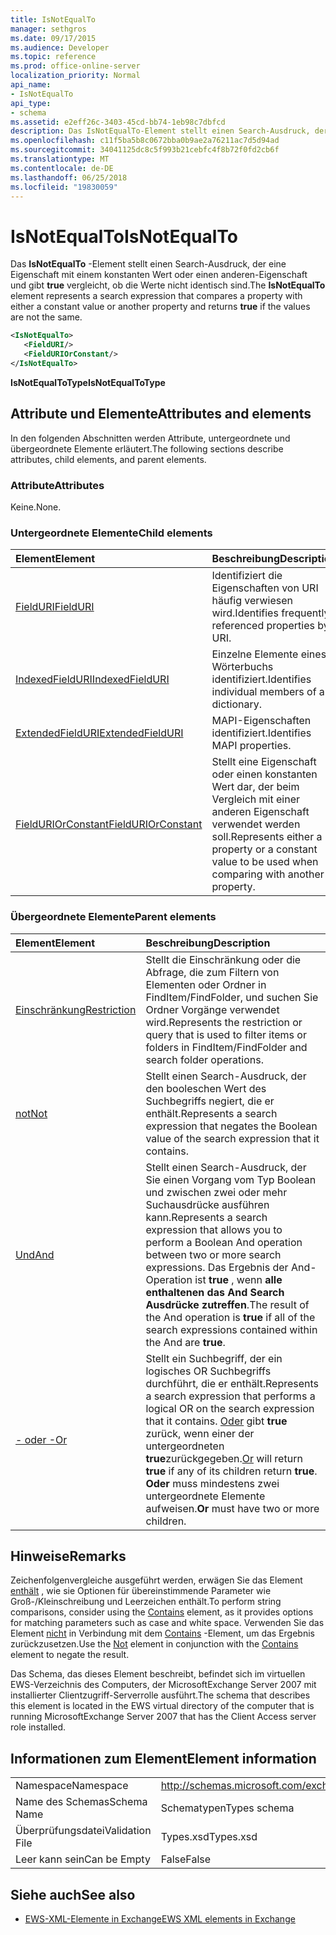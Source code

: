 ```yaml
---
title: IsNotEqualTo
manager: sethgros
ms.date: 09/17/2015
ms.audience: Developer
ms.topic: reference
ms.prod: office-online-server
localization_priority: Normal
api_name:
- IsNotEqualTo
api_type:
- schema
ms.assetid: e2eff26c-3403-45cd-bb74-1eb98c7dbfcd
description: Das IsNotEqualTo-Element stellt einen Search-Ausdruck, der vergleicht eine Eigenschaft mit entweder einen konstanten Wert oder eine andere Eigenschaft und gibt true, wenn die Werte nicht identisch sind.
ms.openlocfilehash: c11f5ba5b8c0672bba0b9ae2a76211ac7d5d94ad
ms.sourcegitcommit: 34041125dc8c5f993b21cebfc4f8b72f0fd2cb6f
ms.translationtype: MT
ms.contentlocale: de-DE
ms.lasthandoff: 06/25/2018
ms.locfileid: "19830059"
---
```

# <a name="isnotequalto"></a><span data-ttu-id="4f34a-103">IsNotEqualTo</span><span class="sxs-lookup"><span data-stu-id="4f34a-103">IsNotEqualTo</span></span>

<span data-ttu-id="4f34a-104">Das **IsNotEqualTo** -Element stellt einen Search-Ausdruck, der eine Eigenschaft mit einem konstanten Wert oder einen anderen-Eigenschaft und gibt **true** vergleicht, ob die Werte nicht identisch sind.</span><span class="sxs-lookup"><span data-stu-id="4f34a-104">The **IsNotEqualTo** element represents a search expression that compares a property with either a constant value or another property and returns **true** if the values are not the same.</span></span> 
  
```xml
<IsNotEqualTo>
   <FieldURI/>
   <FieldURIOrConstant/>
</IsNotEqualTo>
```

 <span data-ttu-id="4f34a-105">**IsNotEqualToType**</span><span class="sxs-lookup"><span data-stu-id="4f34a-105">**IsNotEqualToType**</span></span>
## <a name="attributes-and-elements"></a><span data-ttu-id="4f34a-106">Attribute und Elemente</span><span class="sxs-lookup"><span data-stu-id="4f34a-106">Attributes and elements</span></span>

<span data-ttu-id="4f34a-107">In den folgenden Abschnitten werden Attribute, untergeordnete und übergeordnete Elemente erläutert.</span><span class="sxs-lookup"><span data-stu-id="4f34a-107">The following sections describe attributes, child elements, and parent elements.</span></span>
  
### <a name="attributes"></a><span data-ttu-id="4f34a-108">Attribute</span><span class="sxs-lookup"><span data-stu-id="4f34a-108">Attributes</span></span>

<span data-ttu-id="4f34a-109">Keine.</span><span class="sxs-lookup"><span data-stu-id="4f34a-109">None.</span></span>
  
### <a name="child-elements"></a><span data-ttu-id="4f34a-110">Untergeordnete Elemente</span><span class="sxs-lookup"><span data-stu-id="4f34a-110">Child elements</span></span>

|<span data-ttu-id="4f34a-111">**Element**</span><span class="sxs-lookup"><span data-stu-id="4f34a-111">**Element**</span></span>|<span data-ttu-id="4f34a-112">**Beschreibung**</span><span class="sxs-lookup"><span data-stu-id="4f34a-112">**Description**</span></span>|
|:-----|:-----|
|[<span data-ttu-id="4f34a-113">FieldURI</span><span class="sxs-lookup"><span data-stu-id="4f34a-113">FieldURI</span></span>](fielduri.md) <br/> |<span data-ttu-id="4f34a-114">Identifiziert die Eigenschaften von URI häufig verwiesen wird.</span><span class="sxs-lookup"><span data-stu-id="4f34a-114">Identifies frequently referenced properties by URI.</span></span>  <br/> |
|[<span data-ttu-id="4f34a-115">IndexedFieldURI</span><span class="sxs-lookup"><span data-stu-id="4f34a-115">IndexedFieldURI</span></span>](indexedfielduri.md) <br/> |<span data-ttu-id="4f34a-116">Einzelne Elemente eines Wörterbuchs identifiziert.</span><span class="sxs-lookup"><span data-stu-id="4f34a-116">Identifies individual members of a dictionary.</span></span>  <br/> |
|[<span data-ttu-id="4f34a-117">ExtendedFieldURI</span><span class="sxs-lookup"><span data-stu-id="4f34a-117">ExtendedFieldURI</span></span>](extendedfielduri.md) <br/> |<span data-ttu-id="4f34a-118">MAPI-Eigenschaften identifiziert.</span><span class="sxs-lookup"><span data-stu-id="4f34a-118">Identifies MAPI properties.</span></span>  <br/> |
|[<span data-ttu-id="4f34a-119">FieldURIOrConstant</span><span class="sxs-lookup"><span data-stu-id="4f34a-119">FieldURIOrConstant</span></span>](fielduriorconstant.md) <br/> |<span data-ttu-id="4f34a-120">Stellt eine Eigenschaft oder einen konstanten Wert dar, der beim Vergleich mit einer anderen Eigenschaft verwendet werden soll.</span><span class="sxs-lookup"><span data-stu-id="4f34a-120">Represents either a property or a constant value to be used when comparing with another property.</span></span>  <br/> |
   
### <a name="parent-elements"></a><span data-ttu-id="4f34a-121">Übergeordnete Elemente</span><span class="sxs-lookup"><span data-stu-id="4f34a-121">Parent elements</span></span>

|<span data-ttu-id="4f34a-122">**Element**</span><span class="sxs-lookup"><span data-stu-id="4f34a-122">**Element**</span></span>|<span data-ttu-id="4f34a-123">**Beschreibung**</span><span class="sxs-lookup"><span data-stu-id="4f34a-123">**Description**</span></span>|
|:-----|:-----|
|[<span data-ttu-id="4f34a-124">Einschränkung</span><span class="sxs-lookup"><span data-stu-id="4f34a-124">Restriction</span></span>](restriction.md) <br/> |<span data-ttu-id="4f34a-125">Stellt die Einschränkung oder die Abfrage, die zum Filtern von Elementen oder Ordner in FindItem/FindFolder, und suchen Sie Ordner Vorgänge verwendet wird.</span><span class="sxs-lookup"><span data-stu-id="4f34a-125">Represents the restriction or query that is used to filter items or folders in FindItem/FindFolder and search folder operations.</span></span>  <br/> |
|[<span data-ttu-id="4f34a-126">not</span><span class="sxs-lookup"><span data-stu-id="4f34a-126">Not</span></span>](not.md) <br/> |<span data-ttu-id="4f34a-127">Stellt einen Search-Ausdruck, der den booleschen Wert des Suchbegriffs negiert, die er enthält.</span><span class="sxs-lookup"><span data-stu-id="4f34a-127">Represents a search expression that negates the Boolean value of the search expression that it contains.</span></span>  <br/> |
|[<span data-ttu-id="4f34a-128">Und</span><span class="sxs-lookup"><span data-stu-id="4f34a-128">And</span></span>](and.md) <br/> |<span data-ttu-id="4f34a-129">Stellt einen Search-Ausdruck, der Sie einen Vorgang vom Typ Boolean und zwischen zwei oder mehr Suchausdrücke ausführen kann.</span><span class="sxs-lookup"><span data-stu-id="4f34a-129">Represents a search expression that allows you to perform a Boolean And operation between two or more search expressions.</span></span> <span data-ttu-id="4f34a-130">Das Ergebnis der And-Operation ist **true** , wenn **alle enthaltenen das And Search Ausdrücke zutreffen**.</span><span class="sxs-lookup"><span data-stu-id="4f34a-130">The result of the And operation is **true** if all of the search expressions contained within the And are **true**.</span></span>  <br/> |
|[<span data-ttu-id="4f34a-131">- oder -</span><span class="sxs-lookup"><span data-stu-id="4f34a-131">Or</span></span>](or.md) <br/> |<span data-ttu-id="4f34a-132">Stellt ein Suchbegriff, der ein logisches OR Suchbegriffs durchführt, die er enthält.</span><span class="sxs-lookup"><span data-stu-id="4f34a-132">Represents a search expression that performs a logical OR on the search expression that it contains.</span></span> <span data-ttu-id="4f34a-133">[Oder](or.md) gibt **true** zurück, wenn einer der untergeordneten **true**zurückgegeben.</span><span class="sxs-lookup"><span data-stu-id="4f34a-133">[Or](or.md) will return **true** if any of its children return **true**.</span></span> <span data-ttu-id="4f34a-134">**Oder** muss mindestens zwei untergeordnete Elemente aufweisen.</span><span class="sxs-lookup"><span data-stu-id="4f34a-134">**Or** must have two or more children.</span></span>  <br/> |
   
## <a name="remarks"></a><span data-ttu-id="4f34a-135">Hinweise</span><span class="sxs-lookup"><span data-stu-id="4f34a-135">Remarks</span></span>

<span data-ttu-id="4f34a-136">Zeichenfolgenvergleiche ausgeführt werden, erwägen Sie das Element [enthält](contains.md) , wie sie Optionen für übereinstimmende Parameter wie Groß-/Kleinschreibung und Leerzeichen enthält.</span><span class="sxs-lookup"><span data-stu-id="4f34a-136">To perform string comparisons, consider using the [Contains](contains.md) element, as it provides options for matching parameters such as case and white space.</span></span> <span data-ttu-id="4f34a-137">Verwenden Sie das Element [nicht](not.md) in Verbindung mit dem [Contains](contains.md) -Element, um das Ergebnis zurückzusetzen.</span><span class="sxs-lookup"><span data-stu-id="4f34a-137">Use the [Not](not.md) element in conjunction with the [Contains](contains.md) element to negate the result.</span></span> 
  
<span data-ttu-id="4f34a-138">Das Schema, das dieses Element beschreibt, befindet sich im virtuellen EWS-Verzeichnis des Computers, der MicrosoftExchange Server 2007 mit installierter Clientzugriff-Serverrolle ausführt.</span><span class="sxs-lookup"><span data-stu-id="4f34a-138">The schema that describes this element is located in the EWS virtual directory of the computer that is running MicrosoftExchange Server 2007 that has the Client Access server role installed.</span></span>
  
## <a name="element-information"></a><span data-ttu-id="4f34a-139">Informationen zum Element</span><span class="sxs-lookup"><span data-stu-id="4f34a-139">Element information</span></span>

|||
|:-----|:-----|
|<span data-ttu-id="4f34a-140">Namespace</span><span class="sxs-lookup"><span data-stu-id="4f34a-140">Namespace</span></span>  <br/> |http://schemas.microsoft.com/exchange/services/2006/types  <br/> |
|<span data-ttu-id="4f34a-141">Name des Schemas</span><span class="sxs-lookup"><span data-stu-id="4f34a-141">Schema Name</span></span>  <br/> |<span data-ttu-id="4f34a-142">Schematypen</span><span class="sxs-lookup"><span data-stu-id="4f34a-142">Types schema</span></span>  <br/> |
|<span data-ttu-id="4f34a-143">Überprüfungsdatei</span><span class="sxs-lookup"><span data-stu-id="4f34a-143">Validation File</span></span>  <br/> |<span data-ttu-id="4f34a-144">Types.xsd</span><span class="sxs-lookup"><span data-stu-id="4f34a-144">Types.xsd</span></span>  <br/> |
|<span data-ttu-id="4f34a-145">Leer kann sein</span><span class="sxs-lookup"><span data-stu-id="4f34a-145">Can be Empty</span></span>  <br/> |<span data-ttu-id="4f34a-146">False</span><span class="sxs-lookup"><span data-stu-id="4f34a-146">False</span></span>  <br/> |
   
## <a name="see-also"></a><span data-ttu-id="4f34a-147">Siehe auch</span><span class="sxs-lookup"><span data-stu-id="4f34a-147">See also</span></span>



- [<span data-ttu-id="4f34a-148">EWS-XML-Elemente in Exchange</span><span class="sxs-lookup"><span data-stu-id="4f34a-148">EWS XML elements in Exchange</span></span>](ews-xml-elements-in-exchange.md)

